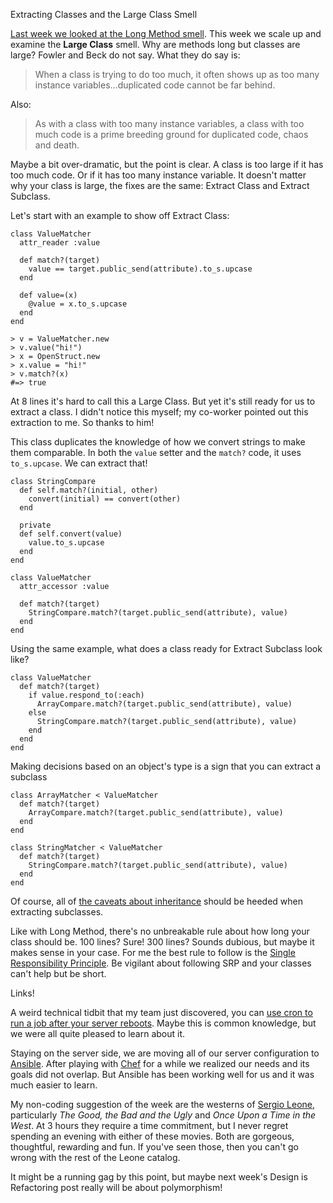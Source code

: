 Extracting Classes and the Large Class Smell

[Last week we looked at the Long Method smell](http://tinyletter.com/ianwhitney/letters/how-long-is-a-method). This week we scale up and examine the **Large Class** smell. Why are methods long but classes are large? Fowler and Beck do not say. What they do say is:

> When a class is trying to do too much, it often shows up as too many instance variables...duplicated code cannot be far behind.

Also:

> As with a class with too many instance variables, a class with too much code is a prime breeding ground for duplicated code, chaos and death.

Maybe a bit over-dramatic, but the point is clear. A class is too large if it has too much code. Or if it has too many instance variable. It doesn't matter why your class is large, the fixes are the same: Extract Class and Extract Subclass.

Let's start with an example to show off Extract Class:

```
class ValueMatcher
  attr_reader :value

  def match?(target)
    value == target.public_send(attribute).to_s.upcase
  end

  def value=(x)
    @value = x.to_s.upcase
  end
end

> v = ValueMatcher.new
> v.value("hi!")
> x = OpenStruct.new
> x.value = "hi!"
> v.match?(x) 
#=> true
```

At 8 lines it's hard to call this a Large Class. But yet it's still ready for us to extract a class. I didn't notice this myself; my co-worker pointed out this extraction to me. So thanks to him!

This class duplicates the knowledge of how we convert strings to make them comparable. In both the `value` setter and the `match?` code, it uses `to_s.upcase`. We can extract that!

```
class StringCompare
  def self.match?(initial, other)
    convert(initial) == convert(other)
  end

  private
  def self.convert(value)
    value.to_s.upcase
  end
end

class ValueMatcher
  attr_accessor :value

  def match?(target)
    StringCompare.match?(target.public_send(attribute), value)
  end
end
```

Using the same example, what does a class ready for Extract Subclass look like?

```
class ValueMatcher
  def match?(target)
    if value.respond_to(:each)
      ArrayCompare.match?(target.public_send(attribute), value)
    else
      StringCompare.match?(target.public_send(attribute), value)
    end
  end
end
```

Making decisions based on an object's type is a sign that you can extract a subclass

```
class ArrayMatcher < ValueMatcher
  def match?(target)
    ArrayCompare.match?(target.public_send(attribute), value)
  end
end

class StringMatcher < ValueMatcher
  def match?(target)
    StringCompare.match?(target.public_send(attribute), value)
  end
end
```

Of course, all of [the caveats about inheritance](http://www.neotericdesign.com/blog/2012/4/the-story-of-inheritance) should be heeded when extracting subclasses.

Like with Long Method, there's no unbreakable rule about how long your class should be. 100 lines? Sure! 300 lines? Sounds dubious, but maybe it makes sense in your case. For me the best rule to follow is the [Single Responsibility Principle](http://designisrefactoring.com/2015/02/01/robot-you-have-one-job/). Be vigilant about following SRP and your classes can't help but be short.

Links!

A weird technical tidbit that my team just discovered, you can [use cron to run a job after your server reboots](http://www.techpository.com/?page_id=1685). Maybe this is common knowledge, but we were all quite pleased to learn about it.

Staying on the server side, we are moving all of our server configuration to [Ansible](https://github.com/ansible/ansible). After playing with [Chef](https://www.chef.io/) for a while we realized our needs and its goals did not overlap. But Ansible has been working well for us and it was much easier to learn.

My non-coding suggestion of the week are the westerns of [Sergio Leone](http://www.imdb.com/name/nm0001466/), particularly _The Good, the Bad and the Ugly_ and _Once Upon a Time in the West_. At 3 hours they require a time commitment, but I never regret spending an evening with either of these movies. Both are gorgeous, thoughtful, rewarding and fun. If you've seen those, then you can't go wrong with the rest of the Leone catalog.

It might be a running gag by this point, but maybe next week's Design is Refactoring post really will be about polymorphism!
